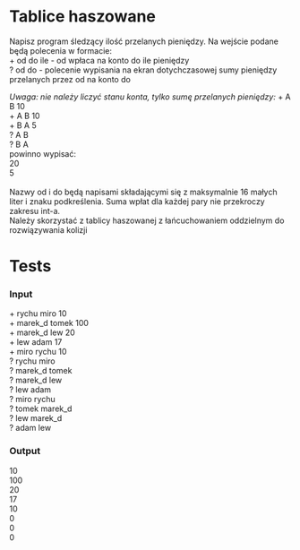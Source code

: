 # Tablice haszowane
Napisz program śledzący ilość przelanych pieniędzy. Na wejście podane będą polecenia w formacie: <br />
\+ od do ile - od wpłaca na konto do ile pieniędzy <br />
? od do - polecenie wypisania na ekran dotychczasowej sumy pieniędzy przelanych przez od na konto do <br />

*Uwaga: nie należy liczyć stanu konta, tylko sumę przelanych pieniędzy:*
\+ A B 10 <br />
\+ A B 10 <br />
\+ B A 5 <br />
? A B <br />
? B A <br />
powinno wypisać: <br />
20 <br />
5 <br />
<br />
Nazwy od i do będą napisami składającymi się z maksymalnie 16 małych liter i znaku podkreślenia. Suma wpłat dla każdej pary nie przekroczy zakresu int-a. <br />
Należy skorzystać z tablicy haszowanej z łańcuchowaniem oddzielnym do rozwiązywania kolizji

# Tests
### Input
\+ rychu miro 10 <br />
\+ marek_d tomek 100 <br />
\+ marek_d lew 20 <br />
\+ lew adam 17 <br />
\+ miro rychu 10 <br />
? rychu miro <br />
? marek_d tomek <br />
? marek_d lew <br />
? lew adam <br />
? miro rychu <br />
? tomek marek_d <br />
? lew marek_d <br />
? adam lew

### Output
10 <br />
100 <br />
20 <br />
17 <br />
10 <br />
0 <br />
0 <br />
0

